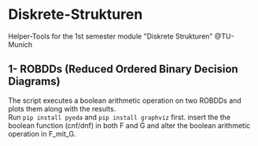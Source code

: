 # Diskrete-Strukturen
Helper-Tools for the 1st semester module "Diskrete Strukturen" @TU-Munich

## 1- ROBDDs (Reduced Ordered Binary Decision Diagrams)
The script executes a boolean arithmetic operation on two ROBDDs and plots them along with the results. <br>
Run ```pip install pyeda``` and ```pip install graphviz``` first.
insert the the boolean function (cnf/dnf) in both F and G and alter the boolean arithmetic operation in F_mit_G.
